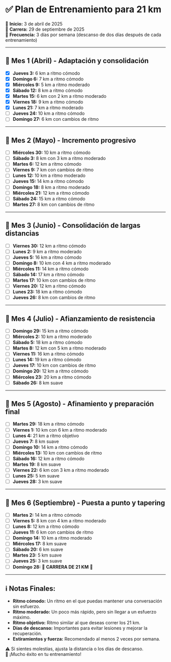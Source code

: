 # ✅ Plan de Entrenamiento para 21 km

📅 **Inicio:** 3 de abril de 2025  
🏁 **Carrera:** 29 de septiembre de 2025  
📆 **Frecuencia:** 3 días por semana (descanso de dos días después de cada entrenamiento)  

---

## 📅 Mes 1 (Abril) - Adaptación y consolidación
- [x] **Jueves 3:** 6 km a ritmo cómodo  
- [x] **Domingo 6:** 7 km a ritmo cómodo  
- [x] **Miércoles 9:** 5 km a ritmo moderado  
- [x] **Sábado 12:** 8 km a ritmo cómodo  
- [x] **Martes 15:** 6 km con 2 km a ritmo moderado  
- [x] **Viernes 18:** 9 km a ritmo cómodo  
- [x] **Lunes 21:** 7 km a ritmo moderado  
- [ ] **Jueves 24:** 10 km a ritmo cómodo  
- [ ] **Domingo 27:** 6 km con cambios de ritmo  

---

## 📅 Mes 2 (Mayo) - Incremento progresivo
- [ ] **Miércoles 30:** 10 km a ritmo cómodo  
- [ ] **Sábado 3:** 8 km con 3 km a ritmo moderado  
- [ ] **Martes 6:** 12 km a ritmo cómodo  
- [ ] **Viernes 9:** 7 km con cambios de ritmo  
- [ ] **Lunes 12:** 10 km a ritmo moderado  
- [ ] **Jueves 15:** 14 km a ritmo cómodo  
- [ ] **Domingo 18:** 8 km a ritmo moderado  
- [ ] **Miércoles 21:** 12 km a ritmo cómodo  
- [ ] **Sábado 24:** 15 km a ritmo cómodo  
- [ ] **Martes 27:** 8 km con cambios de ritmo  

---

## 📅 Mes 3 (Junio) - Consolidación de largas distancias
- [ ] **Viernes 30:** 12 km a ritmo cómodo  
- [ ] **Lunes 2:** 9 km a ritmo moderado  
- [ ] **Jueves 5:** 16 km a ritmo cómodo  
- [ ] **Domingo 8:** 10 km con 4 km a ritmo moderado  
- [ ] **Miércoles 11:** 14 km a ritmo cómodo  
- [ ] **Sábado 14:** 17 km a ritmo cómodo  
- [ ] **Martes 17:** 10 km con cambios de ritmo  
- [ ] **Viernes 20:** 12 km a ritmo cómodo  
- [ ] **Lunes 23:** 18 km a ritmo cómodo  
- [ ] **Jueves 26:** 8 km con cambios de ritmo  

---

## 📅 Mes 4 (Julio) - Afianzamiento de resistencia
- [ ] **Domingo 29:** 15 km a ritmo cómodo  
- [ ] **Miércoles 2:** 10 km a ritmo moderado  
- [ ] **Sábado 5:** 18 km a ritmo cómodo  
- [ ] **Martes 8:** 12 km con 5 km a ritmo moderado  
- [ ] **Viernes 11:** 16 km a ritmo cómodo  
- [ ] **Lunes 14:** 19 km a ritmo cómodo  
- [ ] **Jueves 17:** 10 km con cambios de ritmo  
- [ ] **Domingo 20:** 12 km a ritmo cómodo  
- [ ] **Miércoles 23:** 20 km a ritmo cómodo  
- [ ] **Sábado 26:** 8 km suave  

---

## 📅 Mes 5 (Agosto) - Afinamiento y preparación final
- [ ] **Martes 29:** 18 km a ritmo cómodo  
- [ ] **Viernes 1:** 10 km con 6 km a ritmo moderado  
- [ ] **Lunes 4:** 21 km a ritmo objetivo  
- [ ] **Jueves 7:** 8 km suave  
- [ ] **Domingo 10:** 14 km a ritmo cómodo  
- [ ] **Miércoles 13:** 10 km con cambios de ritmo  
- [ ] **Sábado 16:** 12 km a ritmo cómodo  
- [ ] **Martes 19:** 8 km suave  
- [ ] **Viernes 22:** 6 km con 3 km a ritmo moderado  
- [ ] **Lunes 25:** 5 km suave  
- [ ] **Jueves 28:** 3 km suave  

---

## 📅 Mes 6 (Septiembre) - Puesta a punto y tapering
- [ ] **Martes 2:** 14 km a ritmo cómodo  
- [ ] **Viernes 5:** 8 km con 4 km a ritmo moderado  
- [ ] **Lunes 8:** 12 km a ritmo cómodo  
- [ ] **Jueves 11:** 6 km con cambios de ritmo  
- [ ] **Domingo 14:** 10 km a ritmo moderado  
- [ ] **Miércoles 17:** 8 km suave  
- [ ] **Sábado 20:** 6 km suave  
- [ ] **Martes 23:** 5 km suave  
- [ ] **Jueves 25:** 3 km suave  
- [ ] **Domingo 28:** 🏁 **CARRERA DE 21 KM** 🎉  

---

## ℹ️ Notas Finales:
- **Ritmo cómodo:** Un ritmo en el que puedas mantener una conversación sin esfuerzo.  
- **Ritmo moderado:** Un poco más rápido, pero sin llegar a un esfuerzo máximo.  
- **Ritmo objetivo:** Ritmo similar al que deseas correr los 21 km.  
- **Días de descanso:** Importantes para evitar lesiones y mejorar la recuperación.  
- **Estiramientos y fuerza:** Recomendado al menos 2 veces por semana.  

⚠️ Si sientes molestias, ajusta la distancia o los días de descanso.  
🚀 ¡Mucho éxito en tu entrenamiento!  
